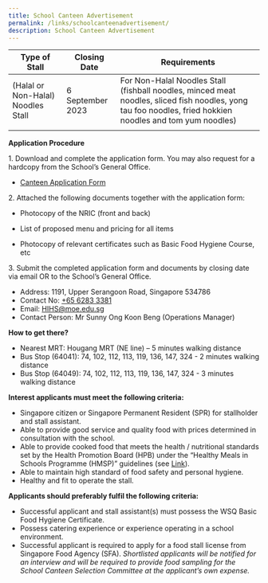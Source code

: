 ```yaml
---
title: School Canteen Advertisement
permalink: /links/schoolcanteenadvertisement/
description: School Canteen Advertisement
---
```

| **Type of Stall**|**Closing Date** | **Requirements** |
| -------- | -------- | -------- |
|(Halal or Non-Halal) Noodles Stall|6 September 2023|For Non-Halal Noodles Stall (fishball noodles, minced meat noodles, sliced fish noodles, yong tau foo noodles, fried hokkien noodles and tom yum noodles)|
|  |  |


**Application Procedure**

1\. Download and complete the application form. You may also request for a hardcopy from the School’s General Office.
  

* [Canteen Application Form](/files/holy%20innocent%20high%20school%20canteen%20application%20form.pdf)

	
2\. Attached the following documents together with the application form:

* Photocopy of the NRIC (front and back)

* List of proposed menu and pricing for all items

* Photocopy of relevant certificates such as Basic Food Hygiene Course, etc

3\. Submit the completed application form and documents by closing date via email OR to the School’s General Office.

* Address: 1191, Upper Serangoon Road, Singapore 534786
* Contact No: [+65 6283 3381](tel:+6562833381)
* Email: [HIHS@moe.edu.sg](mailto:HIHS@moe.edu.sg)
* Contact Person: Mr Sunny Ong Koon Beng (Operations Manager)

**How to get there?**

*   Nearest MRT: Hougang MRT (NE line) – 5 minutes walking distance
*   Bus Stop (64041): 74, 102, 112, 113, 119, 136, 147, 324 -  2 minutes walking distance
*   Bus Stop (64049): 74, 102, 112, 113, 119, 136, 147, 324 - 3 minutes walking distance

**Interest applicants must meet the following criteria:**

*   Singapore citizen or Singapore Permanent Resident (SPR) for stallholder and stall assistant.
*   Able to provide good service and quality food with prices determined in consultation with the school.
*   Able to provide cooked food that meets the health / nutritional standards set by the Health Promotion Board (HPB) under the “Healthy Meals in Schools Programme (HMSP)” guidelines (see [Link](https://www.hpb.gov.sg/schools/school-programmes/healthy-meals-in-schools-programme)).
*   Able to maintain high standard of food safety and personal hygiene.
*   Healthy and fit to operate the stall.

**Applicants should preferably fulfil the following criteria:**

*   Successful applicant and stall assistant(s) must possess the WSQ Basic Food Hygiene Certificate.
*   Possess catering experience or experience operating in a school environment.
*   Successful applicant is required to apply for a food stall license from Singapore Food Agency (SFA).
_Shortlisted applicants will be notified for an interview and will be required to provide food sampling for the School Canteen Selection Committee at the applicant’s own expense._